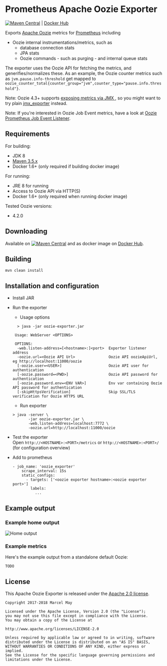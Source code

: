 Prometheus Apache Oozie Exporter
=======

[![Maven Central](https://img.shields.io/maven-central/v/de.m3y.prometheus.exporter.oozie/oozie-exporter.svg?style=flat-square)](http://search.maven.org/#search%7Cga%7C1%7Cg%3A%22de.m3y.prometheus.exporter.oozie%22%20AND%20a%3A%22oozie-exporter%22) | [Docker Hub](https://hub.docker.com/r/marcelmay/apache-oozie-exporter/)

Exports [Apache Oozie](http://oozie.apache.org/) metrics for [Prometheus](https://prometheus.io/) including
* Oozie internal instrumentations/metrics, such as
    * database connection stats 
    * JPA stats
    * Oozie commands - such as purging - and internal queue stats
    
The exporter uses the Oozie API for fetching the metrics, and generifies/normalizes these.
As an example, the Oozie counter metrics such as `jvm.pause.info-threshold` get mapped to `oozie_counter_total{counter_group="jvm",counter_type="pause.info.threshold"}`.


Note: Oozie 4.3+ supports [exposing metrics via JMX ](https://issues.apache.org/jira/browse/OOZIE-2507), so you might want to try plain [jmx_exporter](https://github.com/prometheus/jmx_exporter) instead.

Note: If you're interested in Oozie Job Event metrics, have a look at [Oozie Prometheus Job Event Listener](https://github.com/marcelmay/oozie-prometheus-job-event-listener).

## Requirements
For building:
* JDK 8
* [Maven 3.5.x](http://maven.apache.org)
* Docker 1.6+ (only required if building docker image)

For running:
* JRE 8 for running
* Access to Oozie API via HTTP(S)
* Docker 1.6+ (only required when running docker image)

Tested Oozie versions:
* 4.2.0

## Downloading

Available on [![Maven Central](https://img.shields.io/maven-central/v/de.m3y.prometheus.exporter.oozie/oozie-exporter.svg?style=flat-square)](http://search.maven.org/#search%7Cga%7C1%7Cg%3A%22de.m3y.prometheus.exporter.oozie%22%20AND%20a%3A%22oozie-exporter%22) and as docker image on [Docker Hub](https://hub.docker.com/r/marcelmay/apache-oozie-exporter/).

## Building

```mvn clean install```

## Installation and configuration

* Install JAR
 
* Run the exporter

  * Usage options
  
  ```
    > java -jar oozie-exporter.jar

   Usage: WebServer <OPTIONS>

   OPTIONS:
    -web.listen-address=[<hostname>:]<port>  Exporter listener address
    -oozie.url=<Oozie API Url>               Oozie API oozieApiUrl, eg http://localhost:11000/oozie
    [-oozie.user=<USER>]                     Oozie API user for authentication
    [-oozie.password=<PWD>]                  Oozie API password for authentication
    [-oozie.password.env=<ENV VAR>]          Env var containing Oozie API password for authentication
    [-skipHttpsVerification]                 Skip SSL/TLS verification for Oozie HTTPS URL

  ```
  
  * Run exporter
  ```
  > java -server \
         -jar oozie-exporter.jar \
         -web.listen-address=localhost:7772 \
         -oozie.url=http://localhost:11000/oozie
  ```
  
* Test the exporter  
  Open ```http://<HOSTNAME>:<PORT>/metrics``` or ```http://<HOSTNAME>:<PORT>/``` (for configuration overview)
   
* Add to prometheus
  ```
  - job_name: 'oozie_exporter'
      scrape_interval: 15s
      static_configs:
        - targets: ['<oozie exporter hostname>:<oozie exporter port>']
          labels:
            ...
  ```

## Example output

### Example home output

![Home output](oozie_exporter_home.png)

### Example metrics
Here's the example output from a standalone default Oozie:

```
TODO
```

## License

This Apache Oozie Exporter is released under the [Apache 2.0 license](LICENSE).

```
Copyright 2017-2018 Marcel May  

Licensed under the Apache License, Version 2.0 (the "License");
you may not use this file except in compliance with the License.
You may obtain a copy of the License at

http://www.apache.org/licenses/LICENSE-2.0

Unless required by applicable law or agreed to in writing, software
distributed under the License is distributed on an "AS IS" BASIS,
WITHOUT WARRANTIES OR CONDITIONS OF ANY KIND, either express or implied.
See the License for the specific language governing permissions and
limitations under the License.
```
